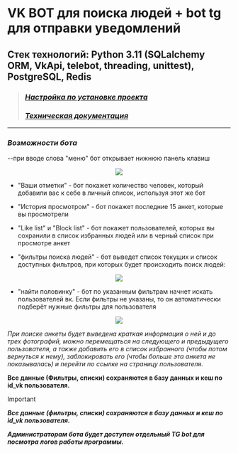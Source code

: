 # **VK BOT для поиска людей** + bot tg для отправки уведомлений

## Стек технологий: Python 3.11 (SQLalchemy ORM, VkApi, telebot, threading, unittest), PostgreSQL, Redis

> ### _[Настройка по установке проекта](./INSTALLATION_MANUAL.md)_
> ### _[Техническая документация](./CodeDocumentation.md)_

----

### _Возможности бота_

--при вводе слова "меню" бот открывает нижнюю панель клавиш

<p align="center">
  <img src="https://github.com/user-attachments/assets/261d9551-1036-4b54-a83b-ce6a60368415">
</p>

- "Ваши отметки" - бот покажет количество человек, который добавили вас к себе в личный список, используя этот же бот

- "История просмотром" - бот покажет последние 15 анкет, которые вы просмотрели

- "Like list" и "Block list" - бот покажет пользователей, которых вы сохранили в список избранных людей или в черный список при просмотре анкет

- "фильтры поиска людей" - бот выведет список текущих и список доступных фильтров, при которых будет происходить поиск людей:

<p align="center">
  <img src="https://github.com/user-attachments/assets/df1da3b0-e397-4db7-99fa-60df6c9b9909">
</p>

- "найти половинку" - бот по указанным фильтрам начнет искать пользователей вк. Если фильтры не указаны, то он автоматически подберёт нужные фильтры для пользователя

<p align="center">
  <img src="https://github.com/user-attachments/assets/33fc8976-12cd-4edc-82dd-acf1d53b3c48">
</p>


_При поиске анкеты будет выведена краткая информация о ней и до трех фотографий, можно перемещаться на следующего и предыдущего пользователя, а также добавить его в список избранного (чтобы потом вернуться к нему), заблокировать его (чтобы больше эта анкета не показывалась) и перейти по ссылке на страницу пользователя._

**Все данные (Фильтры, списки) сохраняются в базу данных и кеш по id_vk пользователя.**

> [!IMPORTANT]
> _**Все данные (фильтры, списки) сохраняются в базу данных и кеш по id_vk пользователя.**_
> 
> _**Администраторам бота будет доступен отдельный TG bot для посмотра логов работы программы.**_
